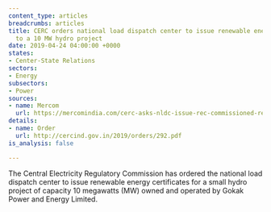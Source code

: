 ```yaml
---
content_type: articles
breadcrumbs: articles
title: CERC orders national load dispatch center to issue renewable energy certificates
  to a 10 MW hydro project
date: 2019-04-24 04:00:00 +0000
states:
- Center-State Relations
sectors:
- Energy
subsectors:
- Power
sources:
- name: Mercom
  url: https://mercomindia.com/cerc-asks-nldc-issue-rec-commissioned-renewable-projects/
details:
- name: Order
  url: http://cercind.gov.in/2019/orders/292.pdf
is_analysis: false

---
```

The Central Electricity Regulatory Commission has ordered the national load dispatch center to issue renewable energy certificates for a small hydro project of capacity 10 megawatts (MW) owned and operated by Gokak Power and Energy Limited.